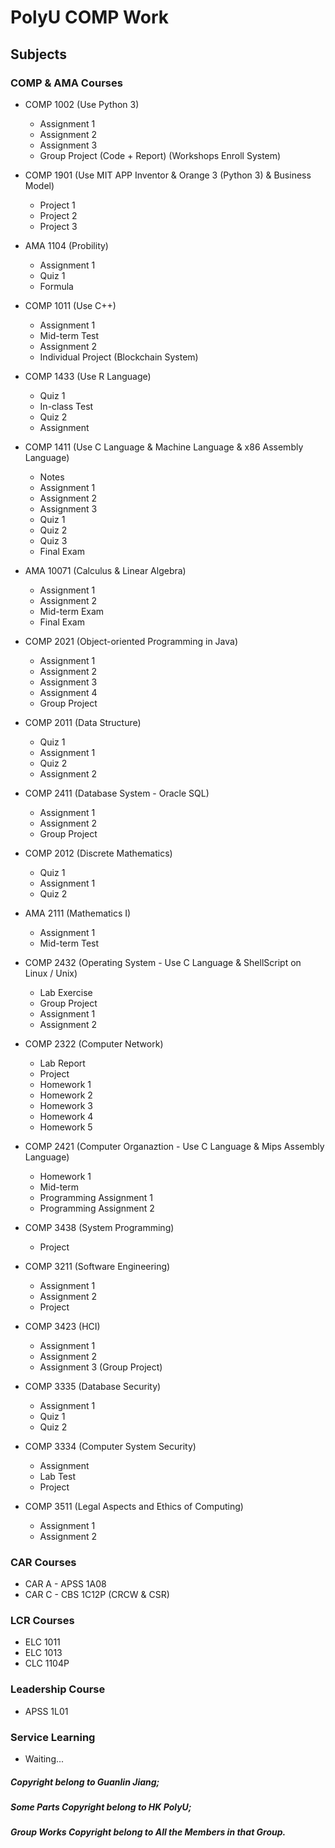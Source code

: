 # **PolyU COMP Work**

## Subjects

### COMP & AMA Courses

- COMP 1002 (Use Python 3)
  - Assignment 1
  - Assignment 2
  - Assignment 3
  - Group Project (Code + Report) (Workshops Enroll System)
- COMP 1901 (Use MIT APP Inventor & Orange 3 (Python 3) & Business Model)
  - Project 1
  - Project 2
  - Project 3
- AMA 1104 (Probility)
  - Assignment 1
  - Quiz 1
  - Formula
- COMP 1011 (Use C++)
  - Assignment 1
  - Mid-term Test
  - Assignment 2
  - Individual Project (Blockchain System)
- COMP 1433 (Use R Language)
  - Quiz 1
  - In-class Test
  - Quiz 2
  - Assignment
- COMP 1411 (Use C Language & Machine Language & x86 Assembly Language)
  - Notes
  - Assignment 1
  - Assignment 2
  - Assignment 3
  - Quiz 1
  - Quiz 2
  - Quiz 3
  - Final Exam
- AMA 10071 (Calculus & Linear Algebra)
  - Assignment 1
  - Assignment 2
  - Mid-term Exam
  - Final Exam
- COMP 2021 (Object-oriented Programming in Java)
  - Assignment 1
  - Assignment 2
  - Assignment 3
  - Assignment 4
  - Group Project
- COMP 2011 (Data Structure)
  - Quiz 1
  - Assignment 1
  - Quiz 2
  - Assignment 2
- COMP 2411 (Database System - Oracle SQL)
  - Assignment 1
  - Assignment 2
  - Group Project
- COMP 2012 (Discrete Mathematics)
  - Quiz 1
  - Assignment 1
  - Quiz 2
- AMA 2111 (Mathematics I)
  - Assignment 1
  - Mid-term Test
- COMP 2432 (Operating System - Use C Language & ShellScript on Linux / Unix)
  - Lab Exercise
  - Group Project
  - Assignment 1
  - Assignment 2
- COMP 2322 (Computer Network)
  - Lab Report
  - Project
  - Homework 1
  - Homework 2
  - Homework 3
  - Homework 4
  - Homework 5
- COMP 2421 (Computer Organaztion - Use C Language & Mips Assembly Language)
  - Homework 1
  - Mid-term
  - Programming Assignment 1
  - Programming Assignment 2
- COMP 3438 (System Programming)
  - Project
- COMP 3211 (Software Engineering)
  - Assignment 1
  - Assignment 2
  - Project
- COMP 3423 (HCI)
  - Assignment 1
  - Assignment 2
  - Assignment 3 (Group Project)
- COMP 3335 (Database Security)
  - Assignment 1
  - Quiz 1
  - Quiz 2
- COMP 3334 (Computer System Security)
  - Assignment
  - Lab Test
  - Project
  
- COMP 3511 (Legal Aspects and Ethics of Computing)
  - Assignment 1
  - Assignment 2


### CAR Courses

- CAR A - APSS 1A08
- CAR C - CBS 1C12P (CRCW & CSR)

### LCR Courses

- ELC 1011
- ELC 1013
- CLC 1104P

### Leadership Course

- APSS 1L01

### Service Learning

- Waiting...

##### Copyright belong to Guanlin Jiang;

##### Some Parts Copyright belong to HK PolyU;

##### Group Works Copyright belong to All the Members in that Group.

